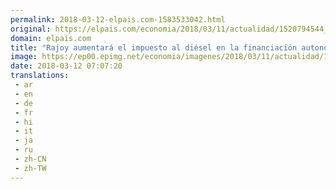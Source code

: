 ```yaml
---
permalink: 2018-03-12-elpais.com-1583533042.html
original: https://elpais.com/economia/2018/03/11/actualidad/1520794544_252123.html#?ref=rss&format=simple&link=link
domain: elpais.com
title: "Rajoy aumentará el impuesto al diésel en la financiación autonómica"
image: https://ep00.epimg.net/economia/imagenes/2018/03/11/actualidad/1520794544_252123_1520796857_rrss_normal.jpg
date: 2018-03-12 07:07:20
translations: 
 - ar
 - en
 - de
 - fr
 - hi
 - it
 - ja
 - ru
 - zh-CN
 - zh-TW
---
```


